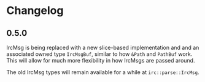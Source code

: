 Changelog
=========

0.5.0
-----

IrcMsg is being replaced with a new slice-based implementation and
and an associated owned type `IrcMsgBuf`, similar to how `&Path` and
`PathBuf` work.  This will allow for much more flexibility in how
IrcMsgs are passed around.

The old IrcMsg types will remain available for a while at `irc::parse::IrcMsg`.
